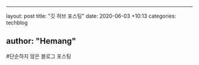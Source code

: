 ---

layout: post title: "깃 허브 포스팅" date: 2020-06-03 +10:13 categories: techblog

author: "Hemang"
----------------

#단순하지 않은 블로그 포스팅

